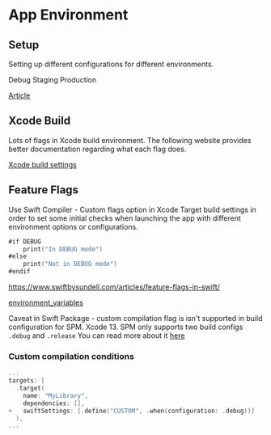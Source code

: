 # App Environment

## Setup
Setting up different configurations for different environments.

Debug
Staging
Production

[Article](https://sarunw.com/posts/how-to-set-up-ios-environments)


## Xcode Build

Lots of flags in Xcode build environment. The following website provides better documentation regarding what each flag does.

[Xcode build settings](https://xcodebuildsettings.com/)

## Feature Flags

Use Swift Compiler - Custom flags option in Xcode Target build settings in order to set some initial checks when launching the app with different environment options or configurations.

```swift
#if DEBUG
	print("In DEBUG mode")
#else
	print("Not in DEBUG mode")
#endif
```

https://www.swiftbysundell.com/articles/feature-flags-in-swift/

[environment_variables](environment_variables.md)

Caveat in Swift Package - custom compilation flag is isn't supported in build configuration for SPM. Xcode 13. SPM only supports two build configs `.debug` and `.release` 
You can read more about it [here](ios/xcode/spm#Pitfalls)

### Custom compilation conditions

```swift
...
targets: [
  .target(
    name: "MyLibrary",
    dependencies: [],
+   swiftSettings: [.define("CUSTOM", .when(configuration: .debug))]
  ),
...
```